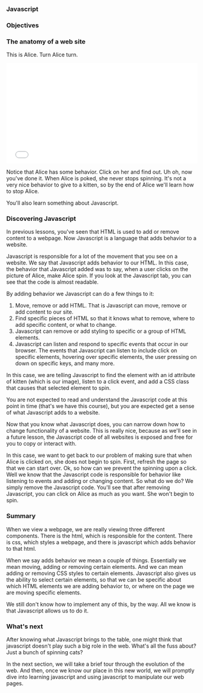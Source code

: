 ### Javascript

### Objectives


### The anatomy of a web site

This is Alice.  Turn Alice turn.

<iframe height='265' width="125" scrolling='no' title='js and the web' src='//codepen.io/flatiron/embed/ggyKpb/?height=265&theme-id=0&default-tab=html,result&embed-version=2&editable=true' frameborder='no' allowtransparency='true' allowfullscreen='true' style='width: 100%;'>See the Pen <a href='https://codepen.io/flatiron/pen/ggyKpb/'>js and the web</a> by Jeffrey Katz (<a href='http://codepen.io/flatiron'>@flatiron</a>) on <a href='http://codepen.io'>CodePen</a>.
</iframe>

Notice that Alice has some behavior.  Click on her and find out.  Uh oh, now you've done it.  When Alice is poked, she never stops spinning.  It's not a very nice behavior to give to a kitten, so by the end of Alice we'll learn how to stop Alice.  

You'll also learn something about Javascript.

### Discovering Javascript

In previous lessons, you've seen that HTML is used to add or remove content to a webpage.  Now Javascript is a language that adds behavior to a website.

Javascript is responsible for a lot of the movement that you see on a website.  We say that Javascript adds behavior to our HTML.  In this case, the behavior that Javascript added was to say, when a user clicks on the picture of Alice, make Alice spin.  If you look at the Javascript tab, you can see that the code is almost readable.  

By adding behavior we Javascript can do a few things to it:
  1. Move, remove or add HTML.  That is Javascript can move, remove or add content to our site.  
  2. Find specific pieces of HTML so that it knows what to remove, where to add specific content, or what to change.
  3. Javascript can remove or add styling to specific or a group of HTML elements.
  4. Javascript can listen and respond to specific events that occur in our browser.  The events that Javascript can listen to include click on specific elements, hovering over specific elements, the user pressing on down on specific keys, and many more.  

In this case, we are telling Javascript to find the element with an id attribute of kitten (which is our image), listen to a click event, and add a CSS class that causes that selected element to spin.  

You are not expected to read and understand the Javascript code at this point in time (that's we have this course), but you are expected get a sense of what Javascript adds to a website.  

Now that you know what Javascript does, you can narrow down how to change functionality of a website.  This is really nice, because as we'll see in a future lesson, the Javascript code of all websites is exposed and free for you to copy or interact with.  

In this case, we want to get back to our problem of making sure that when Alice is clicked on, she does not begin to spin.  First, refresh the page so that we can start over.  Ok, so how can we prevent the spinning upon a click.  Well we know that the Javascript code is responsible for behavior like listening to events and adding or changing content.  So what do we do?  We simply remove the Javascript code.  You'll see that after removing Javascript, you can click on Alice as much as you want.  She won't begin to spin.

### Summary

When we view a webpage, we are really viewing three different components.  There is the html, which is responsible for the content.  There is css, which styles a webpage, and there is javascript which adds behavior to that html.  

When we say adds behavior we mean a couple of things.  Essentially we mean moving, adding or removing certain elements.  And we can mean adding or removing CSS styles to certain elements.  Javascript also gives us the ability to select certain elements, so that we can be specific about which HTML elements we are adding behavior to, or where on the page we are moving specific elements.  

We still don't know how to implement any of this, by the way.  All we know is that Javascript allows us to do it.  

### What's next

After knowing what Javascript brings to the table, one might think that javascript doesn't play such a big role in the web.  What's all the fuss about?  Just a bunch of spinning cats?

In the next section, we will take a brief tour through the evolution of the web.  And then, once we know our place in this new world, we will promptly dive into learning javascript and using javascript to manipulate our web pages.
